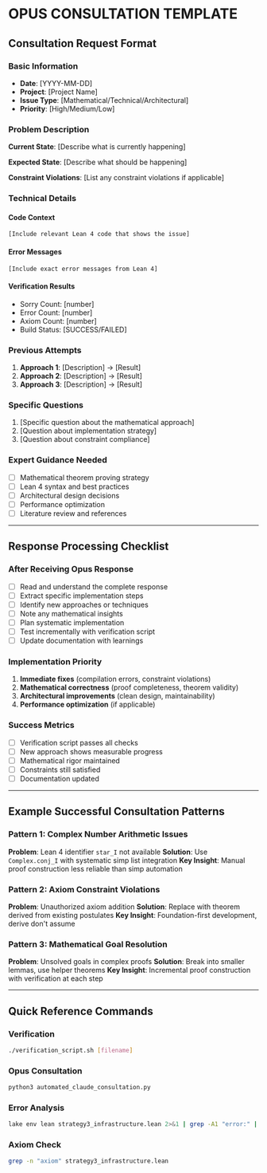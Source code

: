 # OPUS CONSULTATION TEMPLATE

## Consultation Request Format

### Basic Information
- **Date**: [YYYY-MM-DD]
- **Project**: [Project Name]
- **Issue Type**: [Mathematical/Technical/Architectural]
- **Priority**: [High/Medium/Low]

### Problem Description
**Current State**: [Describe what is currently happening]

**Expected State**: [Describe what should be happening]

**Constraint Violations**: [List any constraint violations if applicable]

### Technical Details

#### Code Context
```lean
[Include relevant Lean 4 code that shows the issue]
```

#### Error Messages
```
[Include exact error messages from Lean 4]
```

#### Verification Results
- Sorry Count: [number]
- Error Count: [number]  
- Axiom Count: [number]
- Build Status: [SUCCESS/FAILED]

### Previous Attempts
1. **Approach 1**: [Description] → [Result]
2. **Approach 2**: [Description] → [Result]
3. **Approach 3**: [Description] → [Result]

### Specific Questions
1. [Specific question about the mathematical approach]
2. [Question about implementation strategy]
3. [Question about constraint compliance]

### Expert Guidance Needed
- [ ] Mathematical theorem proving strategy
- [ ] Lean 4 syntax and best practices
- [ ] Architectural design decisions
- [ ] Performance optimization
- [ ] Literature review and references

---

## Response Processing Checklist

### After Receiving Opus Response
- [ ] Read and understand the complete response
- [ ] Extract specific implementation steps
- [ ] Identify new approaches or techniques
- [ ] Note any mathematical insights
- [ ] Plan systematic implementation
- [ ] Test incrementally with verification script
- [ ] Update documentation with learnings

### Implementation Priority
1. **Immediate fixes** (compilation errors, constraint violations)
2. **Mathematical correctness** (proof completeness, theorem validity)
3. **Architectural improvements** (clean design, maintainability)
4. **Performance optimization** (if applicable)

### Success Metrics
- [ ] Verification script passes all checks
- [ ] New approach shows measurable progress
- [ ] Mathematical rigor maintained
- [ ] Constraints still satisfied
- [ ] Documentation updated

---

## Example Successful Consultation Patterns

### Pattern 1: Complex Number Arithmetic Issues
**Problem**: Lean 4 identifier `star_I` not available
**Solution**: Use `Complex.conj_I` with systematic simp list integration
**Key Insight**: Manual proof construction less reliable than simp automation

### Pattern 2: Axiom Constraint Violations  
**Problem**: Unauthorized axiom addition
**Solution**: Replace with theorem derived from existing postulates
**Key Insight**: Foundation-first development, derive don't assume

### Pattern 3: Mathematical Goal Resolution
**Problem**: Unsolved goals in complex proofs
**Solution**: Break into smaller lemmas, use helper theorems
**Key Insight**: Incremental proof construction with verification at each step

---

## Quick Reference Commands

### Verification
```bash
./verification_script.sh [filename]
```

### Opus Consultation
```bash
python3 automated_claude_consultation.py
```

### Error Analysis
```bash
lake env lean strategy3_infrastructure.lean 2>&1 | grep -A1 "error:" | head -10
```

### Axiom Check
```bash
grep -n "axiom" strategy3_infrastructure.lean
``` 